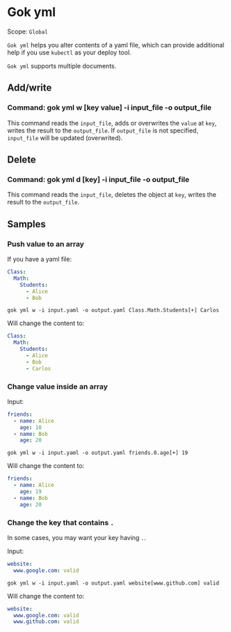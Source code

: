 # Gok yml

Scope: `Global`

`Gok yml` helps you alter contents of a yaml file, which can provide additional help if you use `kubectl` as your deploy tool.

`Gok yml` supports multiple documents.

## Add/write

### Command: gok yml w [key value] -i input_file -o output_file

This command reads the `input_file`, adds or overwrites the `value` at `key`, writes the result to the `output_file`.
If `output_file` is not specified, `input_file` will be updated (overwrited).

## Delete

### Command: gok yml d [key] -i input_file -o output_file

This command reads the `input_file`, deletes the object at `key`, writes the result to the `output_file`.

## Samples

### Push value to an array

If you have a yaml file:

```yml
Class:
  Math:
    Students:
      - Alice
      - Bob
```

`gok yml w -i input.yaml -o output.yaml Class.Math.Students[+] Carlos`

Will change the content to:

```yml
Class:
  Math:
    Students:
      - Alice
      - Bob
      - Carlos
```

### Change value inside an array

Input:

```yml
friends:
  - name: Alice
    age: 10
  - name: Bob
    age: 20
```

`gok yml w -i input.yaml -o output.yaml friends.0.age[+] 19`

Will change the content to:

```yml
friends:
  - name: Alice
    age: 19
  - name: Bob
    age: 20
```

### Change the key that contains `.`

In some cases, you may want your key having `.`.

Input:

```yml
website:
  www.google.com: valid
```

`gok yml w -i input.yaml -o output.yaml website[www.github.com] valid`

Will change the content to:

```yml
website:
  www.google.com: valid
  www.github.com: valid
```
